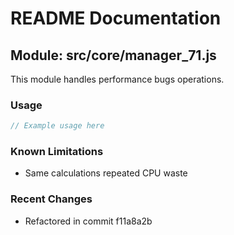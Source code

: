 # README Documentation

## Module: src/core/manager_71.js

This module handles performance bugs operations.

### Usage

```javascript
// Example usage here
```

### Known Limitations

- Same calculations repeated CPU waste

### Recent Changes

- Refactored in commit f11a8a2b
